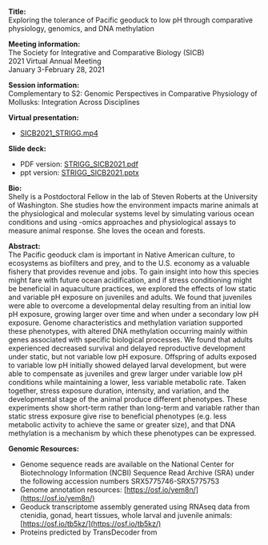 **Title:**   
Exploring the tolerance of Pacific geoduck to low pH through comparative physiology, genomics, and DNA methylation

**Meeting information:**  
The Society for Integrative and Comparative Biology (SICB)  
2021 Virtual Annual Meeting  
January 3-February 28, 2021

**Session information:**  
Complementary to S2: Genomic Perspectives in Comparative Physiology of Mollusks: Integration Across Disciplines

**Virtual presentation:**  

- [SICB2021_STRIGG.mp4](https://gannet.fish.washington.edu/metacarcinus/Pgenerosa/presentations/SICB2021/SICB2021_STRIGG.mp4)

**Slide deck:** 

- PDF version: [STRIGG_SICB2021.pdf](https://github.com/shellytrigg/talk-SICB2021/blob/master/STRIGG_SICB2021.pdf)
- ppt version: [STRIGG_SICB2021.pptx](https://github.com/shellytrigg/talk-SICB2021/blob/master/STRIGG_SICB2021.pptx)

**Bio:**  
Shelly is a Postdoctoral Fellow in the lab of Steven Roberts at the University of Washington. She studies how the environment impacts marine animals at the physiological and molecular systems level by simulating various ocean conditions and using -omics approaches and physiological assays to measure animal response. She loves the ocean and forests.

**Abstract:**  
The Pacific geoduck clam is important in Native American culture, to ecosystems as biofilters and prey, and to the U.S. economy as a valuable fishery that provides revenue and jobs. To gain insight into how this species might fare with future ocean acidification, and if stress conditioning might be beneficial in aquaculture practices, we explored the effects of low static and variable pH exposure on juveniles and adults. We found that juveniles were able to overcome a developmental delay resulting from an initial low pH exposure, growing larger over time and when under a secondary low pH exposure. Genome characteristics and methylation variation supported these phenotypes, with altered DNA methylation occurring mainly within genes associated with specific biological processes. We found that adults experienced decreased survival and delayed reproductive development under static, but not variable low pH exposure. Offspring of adults exposed to variable low pH initially showed delayed larval development, but were able to compensate as juveniles and grew larger under variable low pH conditions while maintaining a lower, less variable metabolic rate. Taken together, stress exposure duration, intensity, and variation, and the developmental stage of the animal produce different phenotypes. These experiments show short-term rather than long-term and variable rather than static stress exposure give rise to beneficial phenotypes (e.g. less metabolic activity to achieve the same or greater size), and that DNA methylation is a mechanism by which these phenotypes can be expressed.  
 
**Genomic Resources:**

- Genome sequence reads are available on the National Center for Biotechnology Information (NCBI) Sequence Read Archive (SRA) under the following accession numbers SRX5775746-SRX5775753
- Genome annotation resources: [https://osf.io/yem8n/](https://osf.io/yem8n/)
- Geoduck transcriptome assembly generated using RNAseq data from ctenidia, gonad, heart tissues, whole larval and juvenile animals:   [https://osf.io/tb5kz/](https://osf.io/tb5kz/)
- Proteins predicted by TransDecoder from 